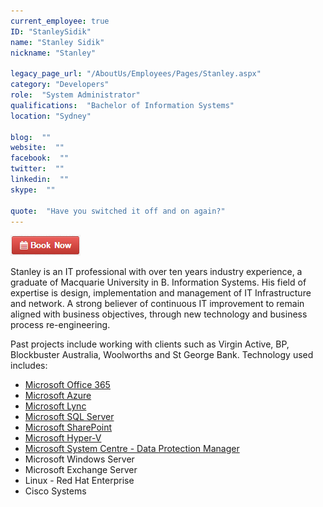 ```yaml
---
current_employee: true
ID: "StanleySidik"
name: "Stanley Sidik"
nickname: "Stanley"

legacy_page_url: "/AboutUs/Employees/Pages/Stanley.aspx"
category: "Developers"
role:  "System Administrator"
qualifications:  "Bachelor of Information Systems"
location: "Sydney"

blog:  ""
website:  ""
facebook:  ""
twitter:  ""
linkedin:  ""
skype:  ""

quote:  "Have you switched it off and on again?"
---
```


[![BookNow.png](./Images/Bio/BookNow.png)](http://veethere.com/With/StanleySidik) 
  

Stanley is an IT professional with over ten years industry experience, a graduate of Macquarie University in B. Information Systems. His field of expertise is design, implementation and management of IT Infrastructure and network. A strong believer of continuous IT improvement to remain aligned with business objectives, through new technology and business process re-engineering. 

Past projects include working with clients such as Virgin Active, BP, Blockbuster Australia, Woolworths and St George Bank. Technology used includes:

*   [Microsoft Office 365](http://www.ssw.com.au/ssw/Consulting/Office365.aspx)
*   [Microsoft Azure](http://www.ssw.com.au/ssw/Consulting/Azure.aspx)
*   [Microsoft Lync](http://www.ssw.com.au/ssw/Consulting/Lync.aspx)
*   [Microsoft SQL Server](http://www.ssw.com.au/ssw/Consulting/DatabaseDevelopment.aspx)
*   [Microsoft SharePoint](http://www.ssw.com.au/ssw/Consulting/SharePoint.aspx)
*   [Microsoft Hyper-V](http://www.ssw.com.au/ssw/Consulting/HyperV.aspx)
*   [Microsoft System Centre - Data Protection Manager](http://www.ssw.com.au/ssw/Consulting/Data-Protection-Manager.aspx)
*   Microsoft Windows Server
*   Microsoft Exchange Server
*   Linux - Red Hat Enterprise
*   Cisco Systems